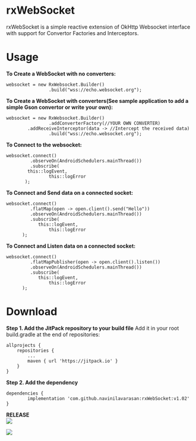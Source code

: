 # rxWebSocket

rxWebSocket is a simple reactive extension of OkHttp Websocket interface with support for Convertor Factories and Interceptors.

# Usage

<b> To Create a WebSocket with no converters: </b>
```
websocket = new RxWebsocket.Builder()
                .build("wss://echo.websocket.org");
```

<b> To Create a WebSocket with converters(See sample application to add a simple Gson convertor or write your own):</b>
```
websocket = new RxWebsocket.Builder()
                .addConverterFactory(//YOUR OWN CONVERTER)
		.addReceiveInterceptor(data -> //Intercept the received data)
                .build("wss://echo.websocket.org");
```
		
<b> To Connect to the websocket:</b>
```
websocket.connect()
         .observeOn(AndroidSchedulers.mainThread())
         .subscribe(
	  	this::logEvent,
                this::logError
	   );
```
	   
<b> To Connect and Send data on a connected socket:</b>
```
websocket.connect()
         .flatMap(open -> open.client().send("Hello"))
         .observeOn(AndroidSchedulers.mainThread())
         .subscribe(
         	this::logEvent,
                this::logError
	  );
```

<b> To Connect and Listen data on a connected socket:</b>
```
websocket.connect()
         .flatMapPublisher(open -> open.client().listen())
         .observeOn(AndroidSchedulers.mainThread())
         .subscribe(
         	this::logEvent,
                this::logError
	  );
```

# Download

<b>Step 1. Add the JitPack repository to your build file</b>
Add it in your root build.gradle at the end of repositories:

	allprojects {
		repositories {
			...
			maven { url 'https://jitpack.io' }
		}
	}

<b>Step 2. Add the dependency</b>

	dependencies {
	        implementation 'com.github.navinilavarasan:rxWebSocket:v1.02'
	}


<b> RELEASE </b><br>
[![](https://jitpack.io/v/navinilavarasan/rxWebSocket.svg)](https://jitpack.io/#navinilavarasan/rxWebSocket)

[![](https://img.shields.io/badge/Android%20Arsenal-rxWebsocket-brightgreen.svg?style=flat)](https://android-arsenal.com/details/1/6630)
